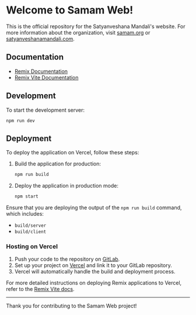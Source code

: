 # Welcome to Samam Web!

This is the official repository for the Satyanveshana Mandali's website. For more information about the organization, visit [samam.org](https://samam.org) or [satyanveshanamandali.com](https://satyanveshanamandali.com).

## Documentation

- [Remix Documentation](https://remix.run/docs)
- [Remix Vite Documentation](https://remix.run/docs/en/main/guides/vite)

## Development

To start the development server:

```shell
npm run dev
```

## Deployment

To deploy the application on Vercel, follow these steps:

1. Build the application for production:

    ```sh
    npm run build
    ```

2. Deploy the application in production mode:

    ```sh
    npm start
    ```

Ensure that you are deploying the output of the `npm run build` command, which includes:

- `build/server`
- `build/client`

### Hosting on Vercel

1. Push your code to the repository on [GitLab](https://gitlab.com/khuddus/samam-web).
2. Set up your project on [Vercel](https://vercel.com) and link it to your GitLab repository.
3. Vercel will automatically handle the build and deployment process.

For more detailed instructions on deploying Remix applications to Vercel, refer to the [Remix Vite docs](https://remix.run/docs/en/main/guides/vite).

---

Thank you for contributing to the Samam Web project!
